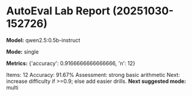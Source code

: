 # AutoEval Lab Report (20251030-152726)

**Model:** qwen2.5:0.5b-instruct

**Mode:** single

**Metrics:** {'accuracy': 0.9166666666666666, 'n': 12}

Items: 12
Accuracy: 91.67%
Assessment: strong basic arithmetic
Next: increase difficulty if >=0.9; else add easier drills.
**Next suggested mode:** multi
